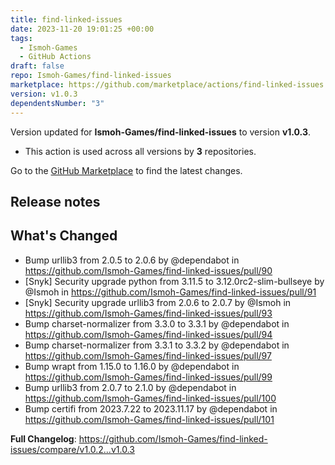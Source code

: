 ```yaml
---
title: find-linked-issues
date: 2023-11-20 19:01:25 +00:00
tags:
  - Ismoh-Games
  - GitHub Actions
draft: false
repo: Ismoh-Games/find-linked-issues
marketplace: https://github.com/marketplace/actions/find-linked-issues
version: v1.0.3
dependentsNumber: "3"
---
```



Version updated for **Ismoh-Games/find-linked-issues** to version **v1.0.3**.
- This action is used across all versions by **3** repositories.

Go to the [GitHub Marketplace](https://github.com/marketplace/actions/find-linked-issues) to find the latest changes.

## Release notes

## What's Changed
* Bump urllib3 from 2.0.5 to 2.0.6 by @dependabot in https://github.com/Ismoh-Games/find-linked-issues/pull/90
* [Snyk] Security upgrade python from 3.11.5 to 3.12.0rc2-slim-bullseye by @Ismoh in https://github.com/Ismoh-Games/find-linked-issues/pull/91
* [Snyk] Security upgrade urllib3 from 2.0.6 to 2.0.7 by @Ismoh in https://github.com/Ismoh-Games/find-linked-issues/pull/93
* Bump charset-normalizer from 3.3.0 to 3.3.1 by @dependabot in https://github.com/Ismoh-Games/find-linked-issues/pull/94
* Bump charset-normalizer from 3.3.1 to 3.3.2 by @dependabot in https://github.com/Ismoh-Games/find-linked-issues/pull/97
* Bump wrapt from 1.15.0 to 1.16.0 by @dependabot in https://github.com/Ismoh-Games/find-linked-issues/pull/99
* Bump urllib3 from 2.0.7 to 2.1.0 by @dependabot in https://github.com/Ismoh-Games/find-linked-issues/pull/100
* Bump certifi from 2023.7.22 to 2023.11.17 by @dependabot in https://github.com/Ismoh-Games/find-linked-issues/pull/101


**Full Changelog**: https://github.com/Ismoh-Games/find-linked-issues/compare/v1.0.2...v1.0.3
